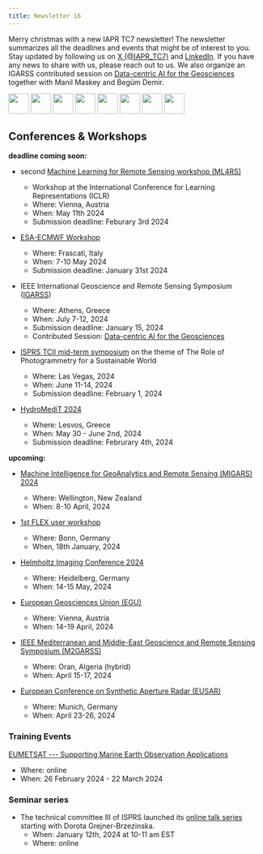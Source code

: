 ```yaml
---
title: Newsletter 16
---
```


Merry christmas with a new IAPR TC7 newsletter! The newsletter summarizes all the deadlines and events that might be of interest to you. Stay updated by following us on [X (@IAPR_TC7)](https://twitter.com/IAPR_TC7) and [LinkedIn](https://www.linkedin.com/company/iapr-technical-committee-7-tc7-%E2%80%93-remote-sensing-and-mapping). If you have any news to share with us, please reach out to us.
We also organize an IGARSS contributed session on [Data-centric AI for the Geosciences](https://2024.ieeeigarss.org/Papers/Submission.asp?SessionType=CCS&ID=2030) together with Manil Maskey and Begüm Demir.

<img src="https://upload.wikimedia.org/wikipedia/commons/thumb/c/cc/Christmas_tree_02.svg/423px-Christmas_tree_02.svg.png" width=40px>
<img src="https://upload.wikimedia.org/wikipedia/commons/d/d2/Weihnachtsbaum.wiki.png" width=40px>
<img src="https://upload.wikimedia.org/wikipedia/commons/thumb/c/cc/Christmas_tree_02.svg/423px-Christmas_tree_02.svg.png" width=40px>
<img src="https://upload.wikimedia.org/wikipedia/commons/d/d2/Weihnachtsbaum.wiki.png" width=40px>
<img src="https://upload.wikimedia.org/wikipedia/commons/thumb/c/cc/Christmas_tree_02.svg/423px-Christmas_tree_02.svg.png" width=40px>
<img src="https://upload.wikimedia.org/wikipedia/commons/d/d2/Weihnachtsbaum.wiki.png" width=40px>
<img src="https://upload.wikimedia.org/wikipedia/commons/thumb/c/cc/Christmas_tree_02.svg/423px-Christmas_tree_02.svg.png" width=40px>
<img src="https://upload.wikimedia.org/wikipedia/commons/d/d2/Weihnachtsbaum.wiki.png" width=40px>

## Conferences & Workshops 

**deadline coming soon:**

* second [Machine Learning for Remote Sensing workshop (ML4RS)](https://ml-for-rs.github.io/iclr2024/)
    * Workshop at the International Conference for Learning Representations (ICLR)
    * Where: Vienna, Austria
    * When: May 11th 2024
    * Submission deadline: Feburary 3rd 2024

* [ESA-ECMWF Workshop](https://www.ml4esop.esa.int/)
    * Where: Frascati, Italy
    * When: 7-10 May 2024
    * Submission deadline: January 31st 2024

* IEEE International Geoscience and Remote Sensing Symposium ([IGARSS](https://www.2024.ieeeigarss.org/))
    * Where: Athens, Greece
    * When: July 7-12, 2024
    * Submission deadline: January 15, 2024
    * Contributed Session: [Data-centric AI for the Geosciences](https://2024.ieeeigarss.org/Papers/Submission.asp?SessionType=CCS&ID=2030)

* [ISPRS TCII mid-term symposium](https://www.isprs.org/tc2-symposium2024/index.html) on the theme of The Role of Photogrammetry for a Sustainable World 
    * Where: Las Vegas, 2024
    * When: June 11-14, 2024
    * Submission deadline: February 1, 2024

* [HydroMediT 2024](https://hydromedit.gr/)
    * Where: Lesvos, Greece
    * When: May 30 - June 2nd, 2024
    * Submission deadline: Februrary 4th, 2024

**upcoming:**

* [Machine Intelligence for GeoAnalytics and Remote Sensing (MIGARS) 2024](https://www.grss-ieee.org/resources/news/migars-2024/)
    * Where: Wellington, New Zealand
    * When: 8-10 April, 2024

* [1st FLEX user workshop](https://www.fz-juelich.de/en/ibg/ibg-2/aktuelles/termine/flex_user_workshop_001)
    * Where: Bonn, Germany
    * When, 18th January, 2024

* [Helmholtz Imaging Conference 2024](https://helmholtz-imaging.de/news/helmholtz-imaging-conference-2024/)
    * Where: Heidelberg, Germany
    * When: 14-15 May, 2024

* [European Geosciences Union (EGU)](https://www.egu.eu/)
    * Where: Vienna, Austria
    * When: 14–19 April, 2024

* [IEEE Mediterranean and Middle-East Geoscience and Remote Sensing Symposium (M2GARSS)](https://2024.m2garss.org/index.php)
    * Where: Oran, Algeria (hybrid)
    * When: April 15-17, 2024

* [European Conference on Synthetic Aperture Radar (EUSAR)](https://www.eusar.de/en)
    * Where: Munich, Germany
    * When: April 23-26, 2024

### Training Events

[EUMETSAT --- Supporting Marine Earth Observation Applications](https://trainingevents.eumetsat.int/trui/events/2359?s=31)
 * Where: online
 * When: 26 February 2024 - 22 March 2024 

### Seminar series

* The technical committee III of ISPRS launched its [online talk series](https://www2.isprs.org/commissions/comm2/activities/online_talk_series/%C2%A0) starting with Dorota Grejner-Brzezinska.
    * When: January 12th, 2024 at 10-11 am EST
    * Where: online